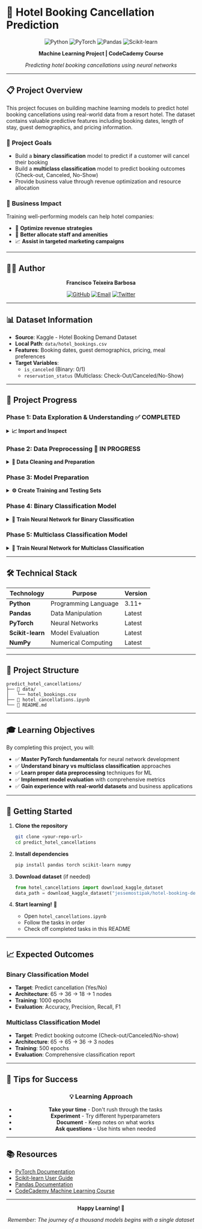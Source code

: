 # 🏨 Hotel Booking Cancellation Prediction

<div align="center">

![Python](https://img.shields.io/badge/Python-3.11+-blue?style=for-the-badge&logo=python&logoColor=white)
![PyTorch](https://img.shields.io/badge/PyTorch-EE4C2C?style=for-the-badge&logo=pytorch&logoColor=white)
![Pandas](https://img.shields.io/badge/Pandas-150458?style=for-the-badge&logo=pandas&logoColor=white)
![Scikit-learn](https://img.shields.io/badge/scikit--learn-F7931E?style=for-the-badge&logo=scikit-learn&logoColor=white)

**Machine Learning Project | CodeCademy Course**

*Predicting hotel booking cancellations using neural networks*

</div>

---

## 📋 Project Overview

This project focuses on building machine learning models to predict hotel booking cancellations using real-world data from a resort hotel. The dataset contains valuable predictive features including booking dates, length of stay, guest demographics, and pricing information.

### 🎯 **Project Goals**
- Build a **binary classification** model to predict if a customer will cancel their booking
- Build a **multiclass classification** model to predict booking outcomes (Check-out, Canceled, No-Show)
- Provide business value through revenue optimization and resource allocation

### 💼 **Business Impact**
Training well-performing models can help hotel companies:
- 🎯 **Optimize revenue strategies**
- 👥 **Better allocate staff and amenities**
- 📈 **Assist in targeted marketing campaigns**

---

## 👨‍💻 Author

<div align="center">

**Francisco Teixeira Barbosa**

[![GitHub](https://img.shields.io/badge/GitHub-Tuminha-181717?style=for-the-badge&logo=github&logoColor=white)](https://github.com/Tuminha)
[![Email](https://img.shields.io/badge/Email-cisco@periospot.com-D14836?style=for-the-badge&logo=gmail&logoColor=white)](mailto:cisco@periospot.com)
[![Twitter](https://img.shields.io/badge/Twitter-cisco_research-1DA1F2?style=for-the-badge&logo=twitter&logoColor=white)](https://twitter.com/cisco_research)

</div>

---

## 📊 Dataset Information

- **Source**: Kaggle - Hotel Booking Demand Dataset
- **Local Path**: `data/hotel_bookings.csv`
- **Features**: Booking dates, guest demographics, pricing, meal preferences
- **Target Variables**: 
  - `is_canceled` (Binary: 0/1)
  - `reservation_status` (Multiclass: Check-Out/Canceled/No-Show)

---

## 🚀 Project Progress

### Phase 1: Data Exploration & Understanding ✅ COMPLETED
<details>
<summary><strong>📈 Import and Inspect</strong></summary>

- [x] **Task 1**: Import CSV file to pandas DataFrame named `df` ✅
- [x] **Task 2**: Use `.info()` method to inspect data types and missing values ✅
- [x] **Task 3**: Explore cancellation rates using `.value_counts()` on `is_canceled` ✅
- [x] **Task 4**: Analyze `reservation_status` column values ✅
- [x] **Task 5**: Group by `arrival_date_month` and analyze cancellation patterns ✅

**Key Insights Discovered:**
- 📊 Dataset: 119,390 bookings with 32 features
- 🎯 Cancellation rate: ~37% overall
- 📅 Seasonal patterns: June has highest cancellation rates
- 🏨 Hotel type matters: City hotels have higher cancellation rates

</details>

### Phase 2: Data Preprocessing 🚧 IN PROGRESS
<details>
<summary><strong>🧹 Data Cleaning and Preparation</strong></summary>

- [x] **Task 6**: Preview categorical columns with object datatype ✅
- [x] **Task 7**: Drop irrelevant columns for model training ✅
- [ ] **Task 8**: Label encode `meal` column with meaningful order
- [ ] **Task 9**: Apply one-hot encoding to remaining categorical columns

**Progress Notes:**
- ✅ Identified 12 categorical columns including hotel, meal, country, etc.
- ✅ Removed 9 problematic columns (data leakage, sparse features, perfect predictors)
- ✅ Dataset cleaned from 32 → 23 features
- 🎯 Next: Encode meal column with ordinal mapping (Undefined→BB→HB→FB)

</details>

### Phase 3: Model Preparation
<details>
<summary><strong>⚙️ Create Training and Testing Sets</strong></summary>

- [ ] **Task 10**: Import PyTorch libraries and modules
- [ ] **Task 11**: Create `train_features` list excluding target variables
- [ ] **Task 12**: Create X and y tensors with proper data types
- [ ] **Task 13**: Split data into 80/20 train/test sets with random_state=42

</details>

### Phase 4: Binary Classification Model
<details>
<summary><strong>🎯 Train Neural Network for Binary Classification</strong></summary>

- [ ] **Task 14**: Build neural network architecture (65→36→18→1 nodes)
- [ ] **Task 15**: Define binary cross-entropy loss and Adam optimizer
- [ ] **Task 16**: Train model for 1000 epochs with performance tracking
- [ ] **Task 17**: Evaluate model on testing set
- [ ] **Task 18**: Calculate accuracy, precision, recall, and F1 scores

</details>

### Phase 5: Multiclass Classification Model
<details>
<summary><strong>🎲 Train Neural Network for Multiclass Classification</strong></summary>

- [ ] **Task 19**: Label encode `reservation_status` categories
- [ ] **Task 20**: Create X and y tensors for multiclass problem
- [ ] **Task 21**: Split data into train/test sets
- [ ] **Task 22**: Build multiclass neural network (65→65→36→3 nodes)
- [ ] **Task 23**: Define cross-entropy loss and Adam optimizer
- [ ] **Task 24**: Train model for 500 epochs
- [ ] **Task 25**: Evaluate multiclass model on testing set
- [ ] **Task 26**: Calculate comprehensive classification metrics

</details>

---

## 🛠️ Technical Stack

<div align="center">

| Technology | Purpose | Version |
|------------|---------|---------|
| **Python** | Programming Language | 3.11+ |
| **Pandas** | Data Manipulation | Latest |
| **PyTorch** | Neural Networks | Latest |
| **Scikit-learn** | Model Evaluation | Latest |
| **NumPy** | Numerical Computing | Latest |

</div>

---

## 📁 Project Structure

```
predict_hotel_cancellations/
├── 📁 data/
│   └── hotel_bookings.csv
├── 📓 hotel_cancellations.ipynb
└── 📄 README.md
```

---

## 🎓 Learning Objectives

By completing this project, you will:

- ✅ **Master PyTorch fundamentals** for neural network development
- ✅ **Understand binary vs multiclass classification** approaches
- ✅ **Learn proper data preprocessing** techniques for ML
- ✅ **Implement model evaluation** with comprehensive metrics
- ✅ **Gain experience with real-world datasets** and business applications

---

## 🚦 Getting Started

1. **Clone the repository**
   ```bash
   git clone <your-repo-url>
   cd predict_hotel_cancellations
   ```

2. **Install dependencies**
   ```bash
   pip install pandas torch scikit-learn numpy
   ```

3. **Download dataset** (if needed)
   ```python
   from hotel_cancellations import download_kaggle_dataset
   data_path = download_kaggle_dataset("jessemostipak/hotel-booking-demand")
   ```

4. **Start learning!** 🎯
   - Open `hotel_cancellations.ipynb`
   - Follow the tasks in order
   - Check off completed tasks in this README

---

## 📈 Expected Outcomes

### Binary Classification Model
- **Target**: Predict cancellation (Yes/No)
- **Architecture**: 65 → 36 → 18 → 1 nodes
- **Training**: 1000 epochs
- **Evaluation**: Accuracy, Precision, Recall, F1

### Multiclass Classification Model
- **Target**: Predict booking outcome (Check-out/Canceled/No-show)
- **Architecture**: 65 → 65 → 36 → 3 nodes
- **Training**: 500 epochs
- **Evaluation**: Comprehensive classification report

---

## 🎯 Tips for Success

<div align="center">

### 💡 **Learning Approach**
- **Take your time** - Don't rush through the tasks
- **Experiment** - Try different hyperparameters
- **Document** - Keep notes on what works
- **Ask questions** - Use hints when needed

</div>

---

## 📚 Resources

- [PyTorch Documentation](https://pytorch.org/docs/)
- [Scikit-learn User Guide](https://scikit-learn.org/stable/user_guide.html)
- [Pandas Documentation](https://pandas.pydata.org/docs/)
- [CodeCademy Machine Learning Course](https://www.codecademy.com/learn/machine-learning)

---

<div align="center">

**Happy Learning! 🚀**

*Remember: The journey of a thousand models begins with a single dataset*

</div>
